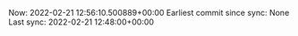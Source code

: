 Now: 2022-02-21 12:56:10.500889+00:00 Earliest commit since sync: None Last sync: 2022-02-21 12:48:00+00:00
